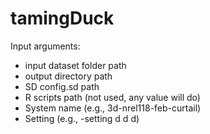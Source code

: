 # tamingDuck

Input arguments:
- input dataset folder path
- output directory path
- SD config.sd path
- R scripts path (not used, any value will do)
- System name (e.g., 3d-nrel118-feb-curtail)
- Setting (e.g., -setting d d d)
